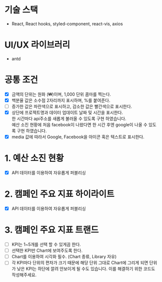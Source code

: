 # 기술 스택
- React, React hooks, styled-component, react-vis, axios

# UI/UX 라이브러리
- antd

# 공통 조건
- [x] 금액의 단위는 원화 (₩)이며, 1,000 단위 콤마를 찍는다.
- [x] 백분율 값은 소수점 2자리까지 표시하며, %를 붙여준다.
- [ ] 증가한 값은 파란색으로 표시하고, 감소한 값은 빨간색으로 표시한다.
- [x] 상단에 프로젝트명과 데이터 업데이트 날짜 및 시간을 표시한다. <br />
    한 시간마다 api주소를 새롭게 불러올 수 있도록 구현 하였습니다. <br />
    예산 소진 현황에 처음 facebook이 나왔다면 한 시간 후엔 google이 나올 수 있도록 구현 하였습니다.
- [x] media 값에 따라서 Google, Facebook을 아이콘 혹은 텍스트로 표시한다.

# 1. 예산 소진 현황
- [x] API 데이터를 이용하여 자유롭게 퍼블리싱

# 2. 캠페인 주요 지표 하이라이트
- [x] API 데이터를 이용하여 자유롭게 퍼블리싱

# 3. 캠페인 주요 지표 트랜드
- [ ] KPI는 1~5개를 선택 할 수 있게끔 한다.
- [ ] 선택한 KPI만 Chart에 보여주도록 한다.
- [ ] Chart를 이용하여 시각화 필수. (Chart 종류, Library 자유)
- [ ] 각 KPI마다 단위의 편차가 크기 때문에 해당 단위 그대로 Chart에 그리게 되면 단위가 낮은 KPI는 하단에 깔려 안보이게 될 수도 있습니다. 이를 해결하기 위한 코드도 작성해주세요.